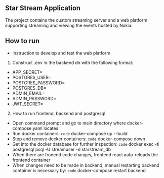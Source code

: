 ## Star Stream Application

The project contains the custom streaming server and a web platform supporting streaming and viewing the events hosted by
Nokia.

## How to run

- Instruction to develop and test the web platform

1. Construct .env in the backend dir with the following format:

- APP_SECRET=
- POSTGRES_USER=
- POSTGRES_PASSWORD=
- POSTGRES_DB=
- ADMIN_EMAIL=
- ADMIN_PASSWORD=
- JWT_SECRET=

2. How to run frontend, backend and postgresql

- Open command prompt and go to main directory where docker-compose.yaml locates
- Run docker containers: `code` docker-compose up --build
- Stop and remove docker containers: `code` docker-compose down
- Get into the docker database for further inspection: `code` docker exec -ti postgresql psql -U streamuser -d starstream_db
- When there are fronend code changes, frontend react auto-reloads the frontend container
- When changes need to be made in backend, manual restarting backend container is necessary by: `code` docker-compose restart backend
